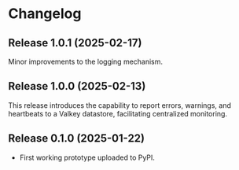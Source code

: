 # Changelog

## Release 1.0.1 (2025-02-17)

Minor improvements to the logging mechanism.


## Release 1.0.0 (2025-02-13)

This release introduces the capability to report errors, warnings,
and heartbeats to a Valkey datastore, facilitating centralized monitoring.


## Release 0.1.0 (2025-01-22)

- First working prototype uploaded to PyPI.
